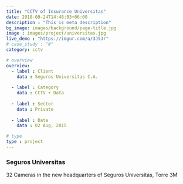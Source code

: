 ```yaml
---
title: "CCTV of Insurance Universitas"
date: 2018-09-24T14:48:03+06:00
description : "This is meta description"
bg_image: images/background/page-title.jpg
image : images/project/universitas.jpg
live_demo : "https://imgur.com/a/3J5Jr"
# case_study : "#"
category: cctv

# overview
overview:
  - label : Client
    data : Seguros Universitas C.A.
    
  - label : Category
    data : CCTV + Data
    
  - label : Sector
    data : Private
    
  - label : Date
    data : 02 Aug, 2015

# type
type : project
---
```


### Seguros Universitas

32 Cameras in the new headquarters of Seguros Universitas, Torre 3M